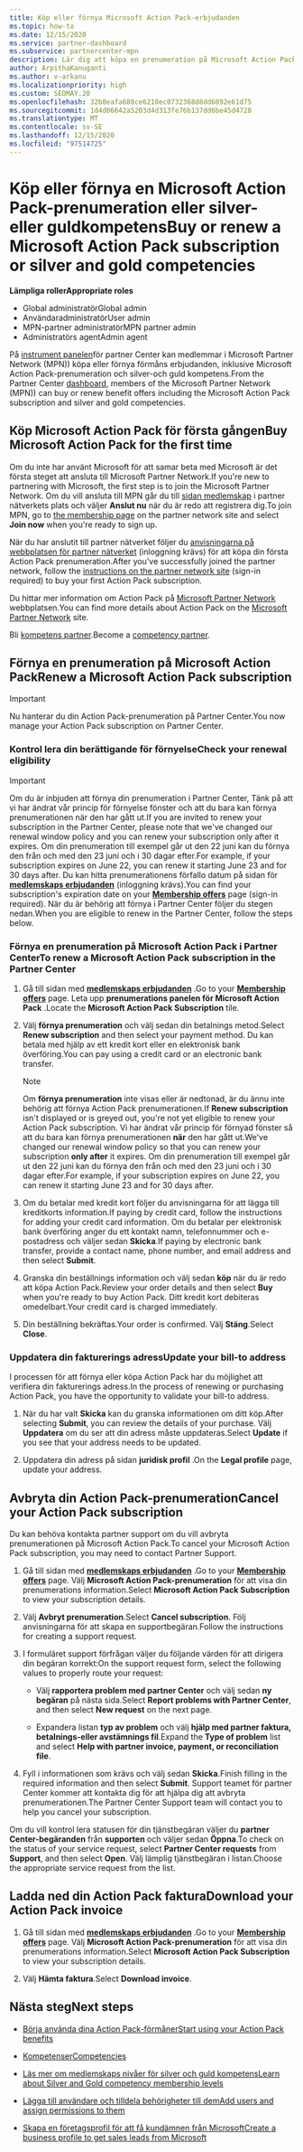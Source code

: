 ```yaml
---
title: Köp eller förnya Microsoft Action Pack-erbjudanden
ms.topic: how-to
ms.date: 12/15/2020
ms.service: partner-dashboard
ms.subservice: partnercenter-mpn
description: Lär dig att köpa en prenumeration på Microsoft Action Pack och börja använda Action Pack-förmåner. Lär dig också hur du förnyar, avbryter, visar din faktura med mera.
author: ArpithaKanuganti
ms.author: v-arkanu
ms.localizationpriority: high
ms.custom: SEOMAY.20
ms.openlocfilehash: 32b8eafa688ce6210ec0732368d8dd6892e61d75
ms.sourcegitcommit: 1d4d06642a5203d4d313fe76b137dd6be45d4728
ms.translationtype: MT
ms.contentlocale: sv-SE
ms.lasthandoff: 12/15/2020
ms.locfileid: "97514725"
---
```

# <a name="buy-or-renew-a-microsoft-action-pack-subscription-or-silver-and-gold-competencies"></a><span data-ttu-id="55117-104">Köp eller förnya en Microsoft Action Pack-prenumeration eller silver- eller guldkompetens</span><span class="sxs-lookup"><span data-stu-id="55117-104">Buy or renew a Microsoft Action Pack subscription or silver and gold competencies</span></span>


<span data-ttu-id="55117-105">**Lämpliga roller**</span><span class="sxs-lookup"><span data-stu-id="55117-105">**Appropriate roles**</span></span>

- <span data-ttu-id="55117-106">Global administratör</span><span class="sxs-lookup"><span data-stu-id="55117-106">Global admin</span></span>
- <span data-ttu-id="55117-107">Användaradministratör</span><span class="sxs-lookup"><span data-stu-id="55117-107">User admin</span></span>
- <span data-ttu-id="55117-108">MPN-partner administratör</span><span class="sxs-lookup"><span data-stu-id="55117-108">MPN partner admin</span></span>
- <span data-ttu-id="55117-109">Administratörs agent</span><span class="sxs-lookup"><span data-stu-id="55117-109">Admin agent</span></span>


<span data-ttu-id="55117-110">På [instrument panelen](https://partner.microsoft.com/dashboard)för partner Center kan medlemmar i Microsoft Partner Network (MPN)) köpa eller förnya förmåns erbjudanden, inklusive Microsoft Action Pack-prenumeration och silver-och guld kompetens.</span><span class="sxs-lookup"><span data-stu-id="55117-110">From the Partner Center [dashboard](https://partner.microsoft.com/dashboard), members of the Microsoft Partner Network (MPN)) can buy or renew benefit offers including the Microsoft Action Pack subscription and silver and gold competencies.</span></span>

## <a name="buy-microsoft-action-pack-for-the-first-time"></a><span data-ttu-id="55117-111">Köp Microsoft Action Pack för första gången</span><span class="sxs-lookup"><span data-stu-id="55117-111">Buy Microsoft Action Pack for the first time</span></span>

<span data-ttu-id="55117-112">Om du inte har använt Microsoft för att samar beta med Microsoft är det första steget att ansluta till Microsoft Partner Network.</span><span class="sxs-lookup"><span data-stu-id="55117-112">If you're new to partnering with Microsoft, the first step is to join the Microsoft Partner Network.</span></span> <span data-ttu-id="55117-113">Om du vill ansluta till MPN går du till [sidan medlemskap](https://partner.microsoft.com/membership) i partner nätverkets plats och väljer **Anslut nu** när du är redo att registrera dig.</span><span class="sxs-lookup"><span data-stu-id="55117-113">To join MPN, go to [the membership page](https://partner.microsoft.com/membership) on the partner network site and select **Join now** when you're ready to sign up.</span></span>

<span data-ttu-id="55117-114">När du har anslutit till partner nätverket följer du [anvisningarna på webbplatsen för partner nätverket](https://partner.microsoft.com/membership/action-pack) (inloggning krävs) för att köpa din första Action Pack prenumeration.</span><span class="sxs-lookup"><span data-stu-id="55117-114">After you've successfully joined the partner network, follow the [instructions on the partner network site](https://partner.microsoft.com/membership/action-pack) (sign-in required) to buy your first Action Pack subscription.</span></span> 

<span data-ttu-id="55117-115">Du hittar mer information om Action Pack på [Microsoft Partner Network](https://partner.microsoft.com/membership/internal-use-software#simple-tab-content-3) webbplatsen.</span><span class="sxs-lookup"><span data-stu-id="55117-115">You can find more details about Action Pack on the [Microsoft Partner Network](https://partner.microsoft.com/membership/internal-use-software#simple-tab-content-3) site.</span></span>

<span data-ttu-id="55117-116">Bli [kompetens partner](https://partner.microsoft.com/membership/competencies).</span><span class="sxs-lookup"><span data-stu-id="55117-116">Become a [competency partner](https://partner.microsoft.com/membership/competencies).</span></span> 

## <a name="renew-a-microsoft-action-pack-subscription"></a><span data-ttu-id="55117-117">Förnya en prenumeration på Microsoft Action Pack</span><span class="sxs-lookup"><span data-stu-id="55117-117">Renew a Microsoft Action Pack subscription</span></span>

>[!IMPORTANT]
><span data-ttu-id="55117-118">Nu hanterar du din Action Pack-prenumeration på Partner Center.</span><span class="sxs-lookup"><span data-stu-id="55117-118">You now manage your Action Pack subscription on Partner Center.</span></span>

### <a name="check-your-renewal-eligibility"></a><span data-ttu-id="55117-119">Kontrol lera din berättigande för förnyelse</span><span class="sxs-lookup"><span data-stu-id="55117-119">Check your renewal eligibility</span></span>

>[!IMPORTANT]
><span data-ttu-id="55117-120">Om du är inbjuden att förnya din prenumeration i Partner Center, Tänk på att vi har ändrat vår princip för förnyelse fönster och att du bara kan förnya prenumerationen när den har gått ut.</span><span class="sxs-lookup"><span data-stu-id="55117-120">If you are invited to renew your subscription in the Partner Center, please note that we've changed our renewal window policy and you can renew your subscription only after it expires.</span></span> <span data-ttu-id="55117-121">Om din prenumeration till exempel går ut den 22 juni kan du förnya den från och med den 23 juni och i 30 dagar efter.</span><span class="sxs-lookup"><span data-stu-id="55117-121">For example, if your subscription expires on June 22, you can renew it starting June 23 and for 30 days after.</span></span>
><span data-ttu-id="55117-122">Du kan hitta prenumerationens förfallo datum på sidan för [**medlemskaps erbjudanden**](https://partnercenter.microsoft.com/pcv/partnership/offers) (inloggning krävs).</span><span class="sxs-lookup"><span data-stu-id="55117-122">You can find your subscription's expiration date on your [**Membership offers**](https://partnercenter.microsoft.com/pcv/partnership/offers) page (sign-in required).</span></span> <span data-ttu-id="55117-123">När du är behörig att förnya i Partner Center följer du stegen nedan.</span><span class="sxs-lookup"><span data-stu-id="55117-123">When you are eligible to renew in the Partner Center, follow the steps below.</span></span>  

### <a name="to-renew-a-microsoft-action-pack-subscription-in-the-partner-center"></a><span data-ttu-id="55117-124">Förnya en prenumeration på Microsoft Action Pack i Partner Center</span><span class="sxs-lookup"><span data-stu-id="55117-124">To renew a Microsoft Action Pack subscription in the Partner Center</span></span>

1. <span data-ttu-id="55117-125">Gå till sidan med [**medlemskaps erbjudanden**](https://partnercenter.microsoft.com/pcv/partnership/offers) .</span><span class="sxs-lookup"><span data-stu-id="55117-125">Go to your [**Membership offers**](https://partnercenter.microsoft.com/pcv/partnership/offers) page.</span></span> <span data-ttu-id="55117-126">Leta upp **prenumerations panelen för Microsoft Action Pack** .</span><span class="sxs-lookup"><span data-stu-id="55117-126">Locate the **Microsoft Action Pack Subscription** tile.</span></span>  

2. <span data-ttu-id="55117-127">Välj **förnya prenumeration** och välj sedan din betalnings metod.</span><span class="sxs-lookup"><span data-stu-id="55117-127">Select **Renew subscription** and then select your payment method.</span></span> <span data-ttu-id="55117-128">Du kan betala med hjälp av ett kredit kort eller en elektronisk bank överföring.</span><span class="sxs-lookup"><span data-stu-id="55117-128">You can pay using a credit card or an electronic bank transfer.</span></span>

    >[!NOTE]
    ><span data-ttu-id="55117-129">Om **förnya prenumeration** inte visas eller är nedtonad, är du ännu inte behörig att förnya Action Pack prenumerationen.</span><span class="sxs-lookup"><span data-stu-id="55117-129">If **Renew subscription** isn't displayed or is greyed out, you're not yet eligible to renew your Action Pack subscription.</span></span> <span data-ttu-id="55117-130">Vi har ändrat vår princip för förnyad fönster så att du bara kan förnya prenumerationen **när** den har gått ut.</span><span class="sxs-lookup"><span data-stu-id="55117-130">We've changed our renewal window policy so that you can renew your subscription **only after** it expires.</span></span> <span data-ttu-id="55117-131">Om din prenumeration till exempel går ut den 22 juni kan du förnya den från och med den 23 juni och i 30 dagar efter.</span><span class="sxs-lookup"><span data-stu-id="55117-131">For example, if your subscription expires on June 22, you can renew it starting June 23 and for 30 days after.</span></span>  

3. <span data-ttu-id="55117-132">Om du betalar med kredit kort följer du anvisningarna för att lägga till kreditkorts information.</span><span class="sxs-lookup"><span data-stu-id="55117-132">If paying by credit card, follow the instructions for adding your credit card information.</span></span> <span data-ttu-id="55117-133">Om du betalar per elektronisk bank överföring anger du ett kontakt namn, telefonnummer och e-postadress och väljer sedan **Skicka**.</span><span class="sxs-lookup"><span data-stu-id="55117-133">If paying by electronic bank transfer, provide a contact name, phone number, and email address and then select **Submit**.</span></span>

4. <span data-ttu-id="55117-134">Granska din beställnings information och välj sedan **köp** när du är redo att köpa Action Pack.</span><span class="sxs-lookup"><span data-stu-id="55117-134">Review your order details and then select **Buy** when you're ready to buy Action Pack.</span></span> <span data-ttu-id="55117-135">Ditt kredit kort debiteras omedelbart.</span><span class="sxs-lookup"><span data-stu-id="55117-135">Your credit card is charged immediately.</span></span>

5. <span data-ttu-id="55117-136">Din beställning bekräftas.</span><span class="sxs-lookup"><span data-stu-id="55117-136">Your order is confirmed.</span></span> <span data-ttu-id="55117-137">Välj **Stäng**.</span><span class="sxs-lookup"><span data-stu-id="55117-137">Select **Close**.</span></span>

### <a name="update-your-bill-to-address"></a><span data-ttu-id="55117-138">Uppdatera din fakturerings adress</span><span class="sxs-lookup"><span data-stu-id="55117-138">Update your bill-to address</span></span>

<span data-ttu-id="55117-139">I processen för att förnya eller köpa Action Pack har du möjlighet att verifiera din fakturerings adress.</span><span class="sxs-lookup"><span data-stu-id="55117-139">In the process of renewing or purchasing Action Pack, you have the opportunity to validate your bill-to address.</span></span>

 1. <span data-ttu-id="55117-140">När du har valt **Skicka** kan du granska informationen om ditt köp.</span><span class="sxs-lookup"><span data-stu-id="55117-140">After selecting **Submit**, you can review the details of your purchase.</span></span> <span data-ttu-id="55117-141">Välj **Uppdatera** om du ser att din adress måste uppdateras.</span><span class="sxs-lookup"><span data-stu-id="55117-141">Select **Update** if you see that your address needs to be updated.</span></span>
  
 1. <span data-ttu-id="55117-142">Uppdatera din adress på sidan **juridisk profil** .</span><span class="sxs-lookup"><span data-stu-id="55117-142">On the **Legal profile** page, update your address.</span></span>

## <a name="cancel-your-action-pack-subscription"></a><span data-ttu-id="55117-143">Avbryta din Action Pack-prenumeration</span><span class="sxs-lookup"><span data-stu-id="55117-143">Cancel your Action Pack subscription</span></span>

<span data-ttu-id="55117-144">Du kan behöva kontakta partner support om du vill avbryta prenumerationen på Microsoft Action Pack.</span><span class="sxs-lookup"><span data-stu-id="55117-144">To cancel your Microsoft Action Pack subscription, you may need to contact Partner Support.</span></span>

1. <span data-ttu-id="55117-145">Gå till sidan med [**medlemskaps erbjudanden**](https://partnercenter.microsoft.com/pcv/partnership/offers) .</span><span class="sxs-lookup"><span data-stu-id="55117-145">Go to your [**Membership offers**](https://partnercenter.microsoft.com/pcv/partnership/offers) page.</span></span> <span data-ttu-id="55117-146">Välj **Microsoft Action Pack-prenumeration** för att visa din prenumerations information.</span><span class="sxs-lookup"><span data-stu-id="55117-146">Select **Microsoft Action Pack Subscription** to view your subscription details.</span></span> 

3. <span data-ttu-id="55117-147">Välj **Avbryt prenumeration**.</span><span class="sxs-lookup"><span data-stu-id="55117-147">Select **Cancel subscription**.</span></span> <span data-ttu-id="55117-148">Följ anvisningarna för att skapa en supportbegäran.</span><span class="sxs-lookup"><span data-stu-id="55117-148">Follow the instructions for creating a support request.</span></span> 

4. <span data-ttu-id="55117-149">I formuläret support förfrågan väljer du följande värden för att dirigera din begäran korrekt:</span><span class="sxs-lookup"><span data-stu-id="55117-149">On the support request form, select the following values to properly route your request:</span></span>

    -  <span data-ttu-id="55117-150">Välj **rapportera problem med partner Center** och välj sedan **ny begäran** på nästa sida.</span><span class="sxs-lookup"><span data-stu-id="55117-150">Select **Report problems with Partner Center**, and then select **New request** on the next page.</span></span>

    -  <span data-ttu-id="55117-151">Expandera listan **typ av problem** och välj **hjälp med partner faktura, betalnings-eller avstämnings fil**.</span><span class="sxs-lookup"><span data-stu-id="55117-151">Expand the **Type of problem** list and select **Help with partner invoice, payment, or reconciliation file**.</span></span> 

5. <span data-ttu-id="55117-152">Fyll i informationen som krävs och välj sedan **Skicka**.</span><span class="sxs-lookup"><span data-stu-id="55117-152">Finish filling in the required information and then select **Submit**.</span></span> <span data-ttu-id="55117-153">Support teamet för partner Center kommer att kontakta dig för att hjälpa dig att avbryta prenumerationen.</span><span class="sxs-lookup"><span data-stu-id="55117-153">The Partner Center Support team will contact you to help you cancel your subscription.</span></span>

<span data-ttu-id="55117-154">Om du vill kontrol lera statusen för din tjänstbegäran väljer du **partner Center-begäranden** från **supporten** och väljer sedan **Öppna**.</span><span class="sxs-lookup"><span data-stu-id="55117-154">To check on the status of your service request, select **Partner Center requests** from **Support**, and then select **Open**.</span></span> <span data-ttu-id="55117-155">Välj lämplig tjänstbegäran i listan.</span><span class="sxs-lookup"><span data-stu-id="55117-155">Choose the appropriate service request from the list.</span></span>  

## <a name="download-your-action-pack-invoice"></a><span data-ttu-id="55117-156">Ladda ned din Action Pack faktura</span><span class="sxs-lookup"><span data-stu-id="55117-156">Download your Action Pack invoice</span></span>

1. <span data-ttu-id="55117-157">Gå till sidan med [**medlemskaps erbjudanden**](https://partnercenter.microsoft.com/pcv/partnership/offers) .</span><span class="sxs-lookup"><span data-stu-id="55117-157">Go to your [**Membership offers**](https://partnercenter.microsoft.com/pcv/partnership/offers) page.</span></span> <span data-ttu-id="55117-158">Välj **Microsoft Action Pack-prenumeration** för att visa din prenumerations information.</span><span class="sxs-lookup"><span data-stu-id="55117-158">Select **Microsoft Action Pack Subscription** to view your subscription details.</span></span> 

3. <span data-ttu-id="55117-159">Välj **Hämta faktura**.</span><span class="sxs-lookup"><span data-stu-id="55117-159">Select **Download invoice**.</span></span>
 
## <a name="next-steps"></a><span data-ttu-id="55117-160">Nästa steg</span><span class="sxs-lookup"><span data-stu-id="55117-160">Next steps</span></span>

-   [<span data-ttu-id="55117-161">Börja använda dina Action Pack-förmåner</span><span class="sxs-lookup"><span data-stu-id="55117-161">Start using your Action Pack benefits</span></span>](manage-your-partner-network-benefits.md)

-   [<span data-ttu-id="55117-162">Kompetenser</span><span class="sxs-lookup"><span data-stu-id="55117-162">Competencies</span></span>](learn-about-competencies.md)

-   [<span data-ttu-id="55117-163">Läs mer om medlemskaps nivåer för silver och guld kompetens</span><span class="sxs-lookup"><span data-stu-id="55117-163">Learn about Silver and Gold competency membership levels</span></span>](https://partner.microsoft.com/membership/internal-use-software#simple-tab-content-2)

-   [<span data-ttu-id="55117-164">Lägga till användare och tilldela behörigheter till dem</span><span class="sxs-lookup"><span data-stu-id="55117-164">Add users and assign permissions to them</span></span>](create-user-accounts-and-set-permissions.md)

-   [<span data-ttu-id="55117-165">Skapa en företagsprofil för att få kundämnen från Microsoft</span><span class="sxs-lookup"><span data-stu-id="55117-165">Create a business profile to get sales leads from Microsoft</span></span>](create-a-marketing-profile.md)
